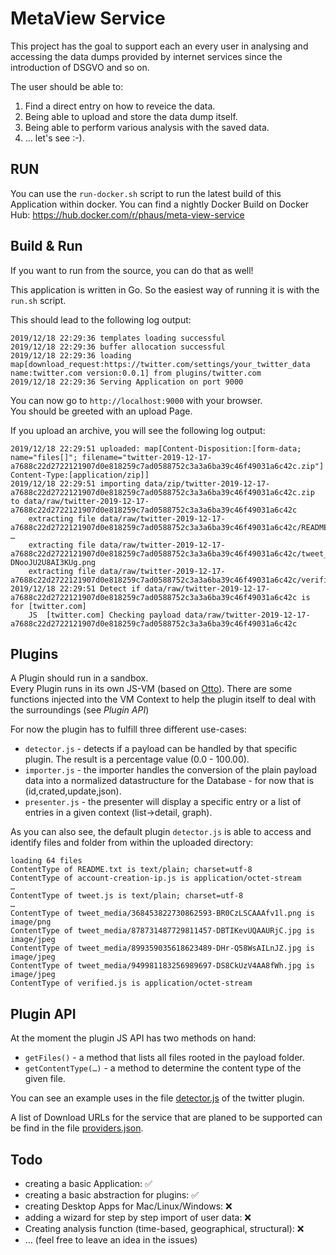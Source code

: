 # MetaView Service

This project has the goal to support each an every user in analysing and accessing the data dumps provided by internet services since the introduction of DSGVO and so on.

The user should be able to:

1. Find a direct entry on how to reveice the data.
2. Being able to upload and store the data dump itself.
3. Being able to perform various analysis with the saved data.
4. … let's see :-).

## RUN

You can use the `run-docker.sh` script to run the latest build of this Application within docker.
You can find a nightly Docker Build on Docker Hub: https://hub.docker.com/r/phaus/meta-view-service

## Build & Run

If you want to run from the source, you can do that as well!

This application is written in Go. So the easiest way of running it is with the `run.sh` script.

This should lead to the following log output:

```
2019/12/18 22:29:36 templates loading successful
2019/12/18 22:29:36 buffer allocation successful
2019/12/18 22:29:36 loading map[download_request:https://twitter.com/settings/your_twitter_data name:twitter.com version:0.0.1] from plugins/twitter.com
2019/12/18 22:29:36 Serving Application on port 9000
```

You can now go to `http://localhost:9000` with your browser.  
You should be greeted with an upload Page.  

If you upload an archive, you will see the following log output:

```
2019/12/18 22:29:51 uploaded: map[Content-Disposition:[form-data; name="files[]"; filename="twitter-2019-12-17-a7688c22d2722121907d0e818259c7ad0588752c3a3a6ba39c46f49031a6c42c.zip"] Content-Type:[application/zip]]
2019/12/18 22:29:51 importing data/zip/twitter-2019-12-17-a7688c22d2722121907d0e818259c7ad0588752c3a3a6ba39c46f49031a6c42c.zip to data/raw/twitter-2019-12-17-a7688c22d2722121907d0e818259c7ad0588752c3a3a6ba39c46f49031a6c42c
	extracting file data/raw/twitter-2019-12-17-a7688c22d2722121907d0e818259c7ad0588752c3a3a6ba39c46f49031a6c42c/README.txt
…
	extracting file data/raw/twitter-2019-12-17-a7688c22d2722121907d0e818259c7ad0588752c3a3a6ba39c46f49031a6c42c/tweet_media/1078942711678423040-DNooJU2U8AI3KUg.png
	extracting file data/raw/twitter-2019-12-17-a7688c22d2722121907d0e818259c7ad0588752c3a3a6ba39c46f49031a6c42c/verified.js
2019/12/18 22:29:51 Detect if data/raw/twitter-2019-12-17-a7688c22d2722121907d0e818259c7ad0588752c3a3a6ba39c46f49031a6c42c is for [twitter.com]
	JS	[twitter.com] Checking payload data/raw/twitter-2019-12-17-a7688c22d2722121907d0e818259c7ad0588752c3a3a6ba39c46f49031a6c42c
```

## Plugins

A Plugin should run in a sandbox.  
Every Plugin runs in its own JS-VM (based on [Otto](https://github.com/robertkrimen/otto)).
There are some functions injected into the VM Context to help the plugin itself to deal with the surroundings (see _Plugin API_)

For now the plugin has to fulfill three different use-cases:

* `detector.js` - detects if a payload can be handled by that specific plugin. The result is a percentage value (0.0 - 100.00).
* `importer.js` - the importer handles the conversion of the plain payload data into a normalized datastructure for the Database - for now that is (id,crated,update,json).
* `presenter.js` - the presenter will display a specific entry or a list of entries in a given context (list->detail, graph).

As you can also see, the default plugin `detector.js` is able to access and identify files and folder from within the uploaded directory:

```
loading 64 files
ContentType of README.txt is text/plain; charset=utf-8
ContentType of account-creation-ip.js is application/octet-stream
…
ContentType of tweet.js is text/plain; charset=utf-8
…
ContentType of tweet_media/368453822730862593-BR0CzLSCAAAfv1l.png is image/png
ContentType of tweet_media/878731487729811457-DBTIKevUQAAURjC.jpg is image/jpeg
ContentType of tweet_media/899359035618623489-DHr-Q58WsAILnJZ.jpg is image/jpeg
ContentType of tweet_media/949981183256989697-DS8CkUzV4AA8fWh.jpg is image/jpeg
ContentType of verified.js is application/octet-stream
```

## Plugin API

At the moment the plugin JS API has two methods on hand: 

* `getFiles()` - a method that lists all files rooted in the payload folder.
* `getContentType(…)` - a method to determine the content type of the given file.

You can see an example uses in the file [detector.js](plugins/twitter.com/detector.js) of the twitter plugin.

A list of Download URLs for the service that are planed to be supported can be find in the file [providers.json](providers.json).

## Todo

* creating a basic Application: ✅
* creating a basic abstraction for plugins: ✅
* creating Desktop Apps for Mac/Linux/Windows: ❌
* adding a wizard for step by step import of user data: ❌
* Creating analysis function (time-based, geographical, structural): ❌
* … (feel free to leave an idea in the issues)
